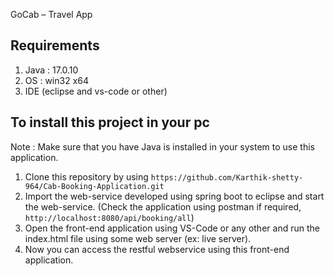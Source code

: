 GoCab – Travel App

## Requirements
1. Java                       :    17.0.10
2. OS                         :      win32 x64
3. IDE (eclipse and vs-code or other) 

## To install this project in your pc
Note : Make sure that you have Java 	is  installed in your system to use this application.

1. Clone this repository by using `https://github.com/Karthik-shetty-964/Cab-Booking-Application.git`
2. Import the web-service developed using spring boot to eclipse and start the web-service. (Check the application using postman if required, `http://localhost:8080/api/booking/all`)
3. Open the front-end application using VS-Code or any other and run the index.html file using some web server (ex: live server).
4. Now you can access the restful webservice using this front-end application.

